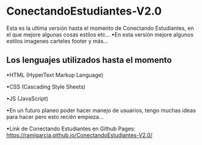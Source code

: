 # ConectandoEstudiantes-V2.0
Esta es la ultima versión hasta el momento de Conectando Estudiantes, en el que mejore algunas cosas estilos etc...
•En esta versión mejore algunos estilos imagenes carteles footer y más...
## Los lenguajes utilizados hasta el momento
•HTML (HyperText Markup Language)

•CSS (Cascading Style Sheets)

•JS (JavaScript)

•En un futuro planeo poder hacer manejo de usuarios, tengo muchas ideas para hacer pero esto recién empieza...


•Link de Conectando Estudiantes en Github Pages: https://ramigarcia.github.io/ConectandoEstudiantes-V2.0/
